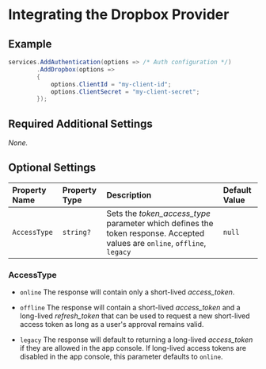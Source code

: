 # Integrating the Dropbox Provider

## Example

```csharp
services.AddAuthentication(options => /* Auth configuration */)
        .AddDropbox(options =>
        {
            options.ClientId = "my-client-id";
            options.ClientSecret = "my-client-secret";
        });
```

## Required Additional Settings

_None._

## Optional Settings

| Property Name | Property Type | Description | Default Value |
|:--|:--|:--|:--|
| `AccessType` | `string?` | Sets the _token_access_type_ parameter which defines the token response.  Accepted values are `online`, `offline`, `legacy` | `null` |

### AccessType

* `online` The response will contain only a short-lived _access_token_. 

* `offline` The response will contain a short-lived _access_token_ and a long-lived _refresh_token_ that can be used to request a new short-lived access token as long as a user's approval remains valid. 

* `legacy` The response will default to returning a long-lived _access_token_ if they are allowed in the app console. If long-lived access tokens are disabled in the app console, this parameter defaults to `online`.
